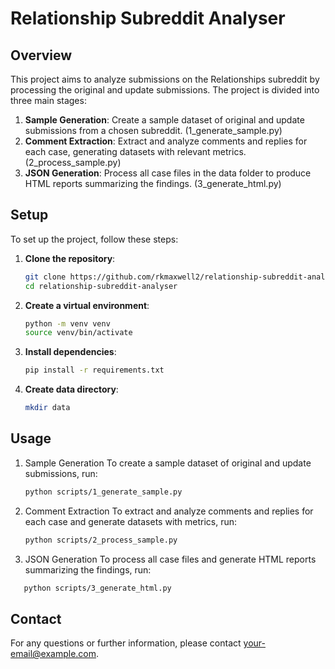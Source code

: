 # Relationship Subreddit Analyser

## Overview

This project aims to analyze submissions on the Relationships subreddit by processing the original and update submissions. The project is divided into three main stages:

1. **Sample Generation**: Create a sample dataset of original and update submissions from a chosen subreddit. (1_generate_sample.py)
2. **Comment Extraction**: Extract and analyze comments and replies for each case, generating datasets with relevant metrics. (2_process_sample.py)
3. **JSON Generation**: Process all case files in the data folder to produce HTML reports summarizing the findings. (3_generate_html.py)


## Setup

To set up the project, follow these steps:

1. **Clone the repository**:

   ```bash
   git clone https://github.com/rkmaxwell2/relationship-subreddit-analyser.git
   cd relationship-subreddit-analyser
   ```

2. **Create a virtual environment**:
   ```bash
   python -m venv venv
   source venv/bin/activate
   ```

3. **Install dependencies**:
   ```bash
   pip install -r requirements.txt
   ```

4. **Create data directory**:
   ```bash
   mkdir data
   ```


## Usage

1. Sample Generation
To create a sample dataset of original and update submissions, run:
   ```bash
   python scripts/1_generate_sample.py
   ```

2. Comment Extraction
To extract and analyze comments and replies for each case and generate datasets with metrics, run:
   ```bash
   python scripts/2_process_sample.py
   ```

3. JSON Generation
To process all case files and generate HTML reports summarizing the findings, run:
```bash
   python scripts/3_generate_html.py
   ```

## Contact
For any questions or further information, please contact your-email@example.com.